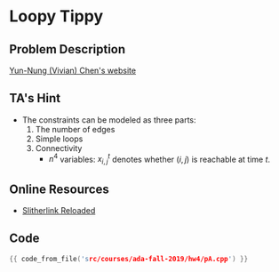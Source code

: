 # Loopy Tippy

## Problem Description

[Yun-Nung (Vivian) Chen's website](https://www.csie.ntu.edu.tw/~yvchen/f108-ada/doc/ada19-hw4.pdf)

## TA's Hint

+ The constraints can be modeled as three parts:
    1. The number of edges
    2. Simple loops
    3. Connectivity
        - $n^4$ variables: $x_{i,j}^t$ denotes whether $(i, j)$ is reachable at time $t$.

## Online Resources

+ [Slitherlink Reloaded](https://david-westreicher.github.io/static/papers/ba-thesis.pdf)

## Code
```cpp
{{ code_from_file('src/courses/ada-fall-2019/hw4/pA.cpp') }}
```

